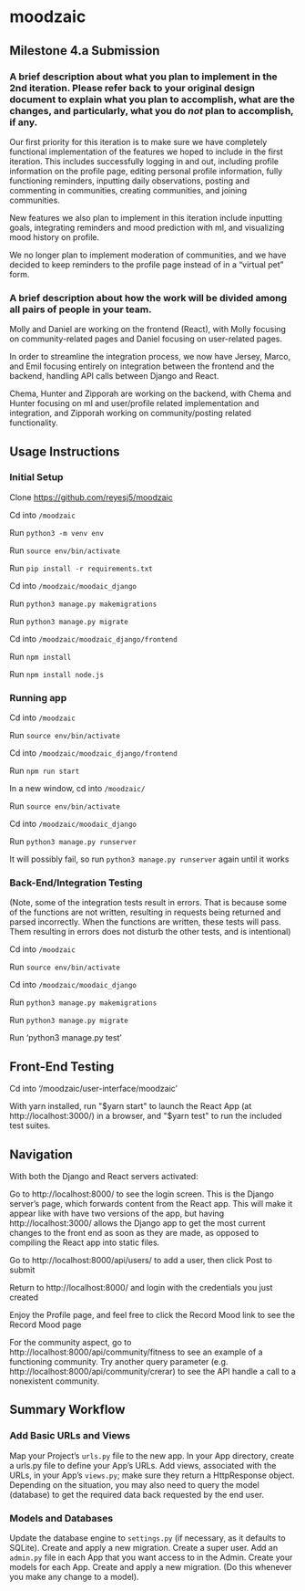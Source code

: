 # moodzaic

## Milestone 4.a Submission

### A brief description about what you plan to implement in the 2nd iteration. Please refer back to your original design document to explain what you plan to accomplish, what are the changes, and particularly, what you do *not* plan to accomplish, if any.

Our first priority for this iteration is to make sure we have completely functional implementation of the features we hoped to include in the first iteration. This includes successfully logging in and out, including profile information on the profile page, editing personal profile information, fully functioning reminders, inputting daily observations, posting and commenting in communities, creating communities, and joining communities. 

New features we also plan to implement in this iteration include inputting goals, integrating reminders and mood prediction with ml, and visualizing mood history on profile.

We no longer plan to implement moderation of communities, and we have decided to keep reminders to the profile page instead of in a “virtual pet” form.

### A brief description about how the work will be divided among all pairs of people in your team.

Molly and Daniel are working on the frontend (React), with Molly focusing on community-related pages and Daniel focusing on user-related pages. 

In order to streamline the integration process, we now have Jersey, Marco, and Emil focusing entirely on integration between the frontend and the backend, handling API calls between Django and React.

Chema, Hunter and Zipporah are working on the backend, with Chema and Hunter focusing on ml and user/profile related implementation and integration, and Zipporah working on community/posting related functionality.


## Usage Instructions

### Initial Setup

Clone https://github.com/reyesj5/moodzaic

Cd into `/moodzaic`

Run `python3 -m venv env`

Run `source env/bin/activate`

Run `pip install -r requirements.txt`

Cd into `/moodzaic/moodaic_django`

Run `python3 manage.py makemigrations`

Run `python3 manage.py migrate`

Cd into `/moodzaic/moodzaic_django/frontend`

Run `npm install`

Run `npm install node.js`

### Running app

Cd into `/moodzaic`

Run `source env/bin/activate`

Cd into `/moodzaic/moodzaic_django/frontend`

Run `npm run start`

In a new window, cd into `/moodzaic/`

Run `source env/bin/activate`

Cd into `/moodzaic/moodaic_django`

Run `python3 manage.py runserver`

It will possibly fail, so run  `python3 manage.py runserver` again until it works

### Back-End/Integration Testing
(Note, some of the integration tests result in errors. That is because some of the functions are not written, resulting in requests being returned and parsed incorrectly. When the functions are written, these tests will pass. Them resulting in errors does not disturb the other tests, and is intentional)

Cd into `/moodzaic`

Run `source env/bin/activate`

Cd into `/moodzaic/moodaic_django`

Run `python3 manage.py makemigrations`

Run `python3 manage.py migrate`

Run ‘python3 manage.py test’

## Front-End Testing

Cd into ‘/moodzaic/user-interface/moodzaic’

With yarn installed, run "$yarn start" to launch the React App (at http://localhost:3000/) in a browser, and "$yarn test" to run the included test suites.

## Navigation

With both the Django and React servers activated:

Go to http://localhost:8000/ to see the login screen. This is the Django server’s page, which forwards content from the React app. This will make it appear like with have two versions of the app, but having http://localhost:3000/ allows the Django app to get the most current changes to the front end as soon as they are made, as opposed to compiling the React app into static files.

Go to http://localhost:8000/api/users/ to add a user, then click Post to submit

Return to http://localhost:8000/ and login with the credentials you just created

Enjoy the Profile page, and feel free to click the Record Mood link to see the Record Mood page

For the community aspect, go to http://localhost:8000/api/community/fitness to see an example of a functioning community. Try another query parameter (e.g. http://localhost:8000/api/community/crerar) to see the API handle a call to a nonexistent community. 

## Summary Workflow

### Add Basic URLs and Views
Map your Project’s `urls.py` file to the new app.
In your App directory, create a urls.py file to define your App’s URLs.
Add views, associated with the URLs, in your App’s `views.py`; make sure they return a HttpResponse object. Depending on the situation, you may also need to query the model (database) to get the required data back requested by the end user.

### Models and Databases
Update the database engine to `settings.py` (if necessary, as it defaults to SQLite).
Create and apply a new migration.
Create a super user.
Add an `admin.py` file in each App that you want access to in the Admin.
Create your models for each App.
Create and apply a new migration. (Do this whenever you make any change to a model).


